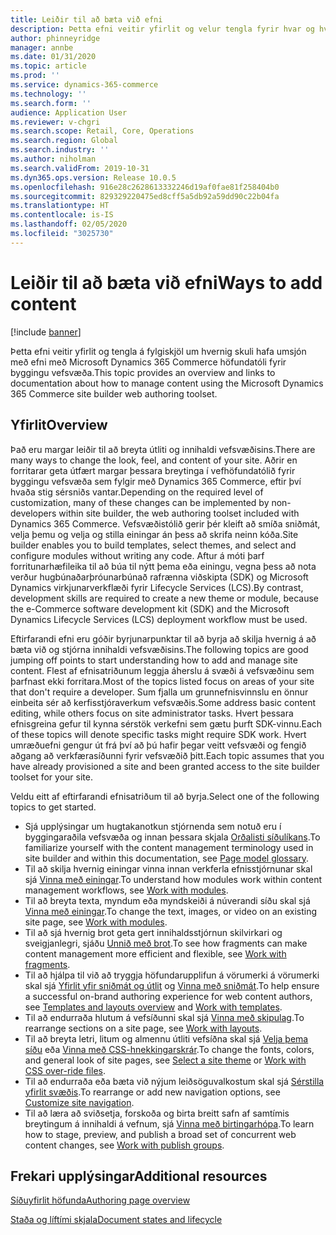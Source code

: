 ```yaml
---
title: Leiðir til að bæta við efni
description: Þetta efni veitir yfirlit og velur tengla fyrir hvar og hvernig skuli hefja umsjón með efni með Microsoft Dynamics 365 Commerce höfundatóli fyrir byggingu vefsvæða.
author: phinneyridge
manager: annbe
ms.date: 01/31/2020
ms.topic: article
ms.prod: ''
ms.service: dynamics-365-commerce
ms.technology: ''
ms.search.form: ''
audience: Application User
ms.reviewer: v-chgri
ms.search.scope: Retail, Core, Operations
ms.search.region: Global
ms.search.industry: ''
ms.author: niholman
ms.search.validFrom: 2019-10-31
ms.dyn365.ops.version: Release 10.0.5
ms.openlocfilehash: 916e28c2628613332246d19af0fae81f258404b0
ms.sourcegitcommit: 829329220475ed8cff5a5db92a59dd90c22b04fa
ms.translationtype: HT
ms.contentlocale: is-IS
ms.lasthandoff: 02/05/2020
ms.locfileid: "3025730"
---
```

# <a name="ways-to-add-content"></a><span data-ttu-id="e9f2a-103">Leiðir til að bæta við efni</span><span class="sxs-lookup"><span data-stu-id="e9f2a-103">Ways to add content</span></span>


[!include [banner](includes/banner.md)]

<span data-ttu-id="e9f2a-104">Þetta efni veitir yfirlit og tengla á fylgiskjöl um hvernig skuli hafa umsjón með efni með Microsoft Dynamics 365 Commerce höfundatóli fyrir byggingu vefsvæða.</span><span class="sxs-lookup"><span data-stu-id="e9f2a-104">This topic provides an overview and links to documentation about how to manage content using the Microsoft Dynamics 365 Commerce site builder web authoring toolset.</span></span>

## <a name="overview"></a><span data-ttu-id="e9f2a-105">Yfirlit</span><span class="sxs-lookup"><span data-stu-id="e9f2a-105">Overview</span></span>

<span data-ttu-id="e9f2a-106">Það eru margar leiðir til að breyta útliti og innihaldi vefsvæðisins.</span><span class="sxs-lookup"><span data-stu-id="e9f2a-106">There are many ways to change the look, feel, and content of your site.</span></span> <span data-ttu-id="e9f2a-107">Aðrir en forritarar geta útfært margar þessara breytinga í vefhöfundatólið fyrir byggingu vefsvæða sem fylgir með Dynamics 365 Commerce, eftir því hvaða stig sérsniðs vantar.</span><span class="sxs-lookup"><span data-stu-id="e9f2a-107">Depending on the required level of customization, many of these changes can be implemented by non-developers within site builder, the web authoring toolset included with Dynamics 365 Commerce.</span></span> <span data-ttu-id="e9f2a-108">Vefsvæðistólið gerir þér kleift að smíða sniðmát, velja þemu og velja og stilla einingar án þess að skrifa neinn kóða.</span><span class="sxs-lookup"><span data-stu-id="e9f2a-108">Site builder enables you to build templates, select themes, and select and configure modules without writing any code.</span></span> <span data-ttu-id="e9f2a-109">Aftur á móti þarf forritunarhæfileika til að búa til nýtt þema eða einingu, vegna þess að nota verður hugbúnaðarþróunarbúnað rafrænna viðskipta (SDK) og Microsoft Dynamics virkjunarverkflæði fyrir Lifecycle Services (LCS).</span><span class="sxs-lookup"><span data-stu-id="e9f2a-109">By contrast, development skills are required to create a new theme or module, because the e-Commerce software development kit (SDK) and the Microsoft Dynamics Lifecycle Services (LCS) deployment workflow must be used.</span></span>

<span data-ttu-id="e9f2a-110">Eftirfarandi efni eru góðir byrjunarpunktar til að byrja að skilja hvernig á að bæta við og stjórna innihaldi vefsvæðisins.</span><span class="sxs-lookup"><span data-stu-id="e9f2a-110">The following topics are good jumping off points to start understanding how to add and manage site content.</span></span> <span data-ttu-id="e9f2a-111">Flest af efnisatriðunum leggja áherslu á svæði á vefsvæðinu sem þarfnast ekki forritara.</span><span class="sxs-lookup"><span data-stu-id="e9f2a-111">Most of the topics listed focus on areas of your site that don't require a developer.</span></span> <span data-ttu-id="e9f2a-112">Sum fjalla um grunnefnisvinnslu en önnur einbeita sér að kerfisstjóraverkum vefsvæðis.</span><span class="sxs-lookup"><span data-stu-id="e9f2a-112">Some address basic content editing, while others focus on site administrator tasks.</span></span> <span data-ttu-id="e9f2a-113">Hvert þessara efnisgreina gefur til kynna sérstök verkefni sem gætu þurft SDK-vinnu.</span><span class="sxs-lookup"><span data-stu-id="e9f2a-113">Each of these topics will denote specific tasks might require SDK work.</span></span> <span data-ttu-id="e9f2a-114">Hvert umræðuefni gengur út frá því að þú hafir þegar veitt vefsvæði og fengið aðgang að verkfærasíðunni fyrir vefsvæðið þitt.</span><span class="sxs-lookup"><span data-stu-id="e9f2a-114">Each topic assumes that you have already provisioned a site and been granted access to the site builder toolset for your site.</span></span>

<span data-ttu-id="e9f2a-115">Veldu eitt af eftirfarandi efnisatriðum til að byrja.</span><span class="sxs-lookup"><span data-stu-id="e9f2a-115">Select one of the following topics to get started.</span></span>

- <span data-ttu-id="e9f2a-116">Sjá upplýsingar um hugtakanotkun stjórnenda sem notuð eru í byggingaraðila vefsvæða og innan þessara skjala [Orðalisti síðulíkans](page-elements-overview.md).</span><span class="sxs-lookup"><span data-stu-id="e9f2a-116">To familiarize yourself with the content management terminology used in site builder and within this documentation, see [Page model glossary](page-elements-overview.md).</span></span>
- <span data-ttu-id="e9f2a-117">Til að skilja hvernig einingar vinna innan verkferla efnisstjórnunar skal sjá [Vinna með einingar](work-with-modules.md).</span><span class="sxs-lookup"><span data-stu-id="e9f2a-117">To understand how modules work within content management workflows, see [Work with modules](work-with-modules.md).</span></span>
- <span data-ttu-id="e9f2a-118">Til að breyta texta, myndum eða myndskeiði á núverandi síðu skal sjá [Vinna með einingar](work-with-modules.md).</span><span class="sxs-lookup"><span data-stu-id="e9f2a-118">To change the text, images, or video on an existing site page, see [Work with modules](work-with-modules.md).</span></span>
- <span data-ttu-id="e9f2a-119">Til að sjá hvernig brot geta gert innihaldsstjórnun skilvirkari og sveigjanlegri, sjáðu [Unnið með brot](work-with-fragments.md).</span><span class="sxs-lookup"><span data-stu-id="e9f2a-119">To see how fragments can make content management more efficient and flexible, see [Work with fragments](work-with-fragments.md).</span></span>
- <span data-ttu-id="e9f2a-120">Til að hjálpa til við að tryggja höfundarupplifun á vörumerki á vörumerki skal sjá [Yfirlit yfir sniðmát og útlit](templates-layouts-overview.md) og [Vinna með sniðmát](work-with-templates.md).</span><span class="sxs-lookup"><span data-stu-id="e9f2a-120">To help ensure a successful on-brand authoring experience for web content authors, see [Templates and layouts overview](templates-layouts-overview.md) and [Work with templates](work-with-templates.md).</span></span>
- <span data-ttu-id="e9f2a-121">Til að endurraða hlutum á vefsíðunni skal sjá [Vinna með skipulag](work-with-layouts.md).</span><span class="sxs-lookup"><span data-stu-id="e9f2a-121">To rearrange sections on a site page, see [Work with layouts](work-with-layouts.md).</span></span>
- <span data-ttu-id="e9f2a-122">Til að breyta letri, litum og almennu útliti vefsíðna skal sjá [Velja þema síðu](select-site-theme.md) eða [Vinna með CSS-hnekkingarskrár](css-override-files.md).</span><span class="sxs-lookup"><span data-stu-id="e9f2a-122">To change the fonts, colors, and general look of site pages, see [Select a site theme](select-site-theme.md) or [Work with CSS over-ride files](css-override-files.md).</span></span>
- <span data-ttu-id="e9f2a-123">Til að endurraða eða bæta við nýjum leiðsöguvalkostum skal sjá [Sérstilla yfirlit svæðis](customize-site-navigation.md).</span><span class="sxs-lookup"><span data-stu-id="e9f2a-123">To rearrange or add new navigation options, see [Customize site navigation](customize-site-navigation.md).</span></span>
- <span data-ttu-id="e9f2a-124">Til að læra að sviðsetja, forskoða og birta breitt safn af samtímis breytingum á innihaldi á vefnum, sjá [Vinna með birtingarhópa](publish-groups.md).</span><span class="sxs-lookup"><span data-stu-id="e9f2a-124">To learn how to stage, preview, and publish a broad set of concurrent web content changes, see [Work with publish groups](publish-groups.md).</span></span>

## <a name="additional-resources"></a><span data-ttu-id="e9f2a-125">Frekari upplýsingar</span><span class="sxs-lookup"><span data-stu-id="e9f2a-125">Additional resources</span></span>

[<span data-ttu-id="e9f2a-126">Síðuyfirlit höfunda</span><span class="sxs-lookup"><span data-stu-id="e9f2a-126">Authoring page overview</span></span>](authoring-home-overview.md)

[<span data-ttu-id="e9f2a-127">Staða og líftími skjala</span><span class="sxs-lookup"><span data-stu-id="e9f2a-127">Document states and lifecycle</span></span>](document-states-overview.md)
